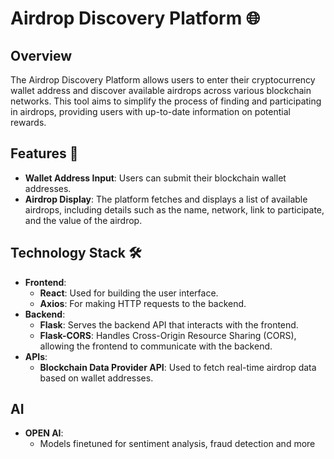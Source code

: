 # Airdrop Discovery Platform 🌐

## Overview
The Airdrop Discovery Platform allows users to enter their cryptocurrency wallet address and discover available airdrops across various blockchain networks. This tool aims to simplify the process of finding and participating in airdrops, providing users with up-to-date information on potential rewards.

## Features 🚀
- **Wallet Address Input**: Users can submit their blockchain wallet addresses.
- **Airdrop Display**: The platform fetches and displays a list of available airdrops, including details such as the name, network, link to participate, and the value of the airdrop.

## Technology Stack 🛠️
- **Frontend**:
  - **React**: Used for building the user interface.
  - **Axios**: For making HTTP requests to the backend.
- **Backend**:
  - **Flask**: Serves the backend API that interacts with the frontend.
  - **Flask-CORS**: Handles Cross-Origin Resource Sharing (CORS), allowing the frontend to communicate with the backend.
- **APIs**:
  - **Blockchain Data Provider API**:  Used to fetch real-time airdrop data based on wallet addresses. 

## AI 
- **OPEN AI**:
  - Models finetuned for sentiment analysis, fraud detection and more
